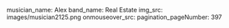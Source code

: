 musician_name: Alex
band_name: Real Estate
img_src: images/musician2125.png
onmouseover_src: 
pagination_pageNumber: 397